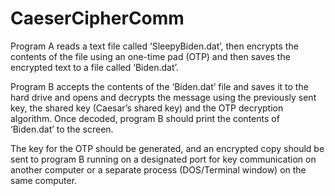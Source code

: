 # CaeserCipherComm

Program A reads a text file called ‘SleepyBiden.dat’, then encrypts the contents of the file using an one-time pad (OTP) and then saves the encrypted text to a file called ‘Biden.dat’. 

Program B accepts the contents of the ‘Biden.dat’ file and saves it to the hard drive and opens and decrypts the message using the previously sent key, the shared key (Caesar’s shared key) and the OTP decryption algorithm. 
Once decoded, program B should print the contents of ‘Biden.dat’ to the screen.

The key for the OTP should be generated, and an encrypted copy should be sent to program B running on a designated port for key communication on another computer or a separate process (DOS/Terminal window) on the same computer. 
